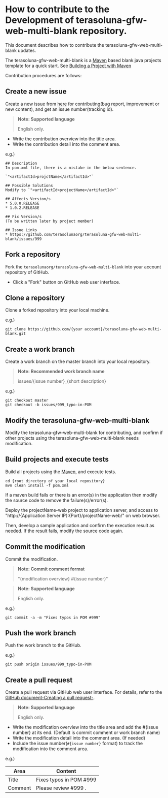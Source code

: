 # How to contribute to the Development of terasoluna-gfw-web-multi-blank repository.

This document describes how to contribute the terasoluna-gfw-web-multi-blank updates.

The terasoluna-gfw-web-multi-blank is a [Maven](https://maven.apache.org/) based blank java projects template for a quick start.
See [Building a Project with Maven](https://maven.apache.org/run-maven/index.html)

Contribution procedures are follows:

## Create a new issue

Create a new issue from [here](https://github.com/terasolunaorg/terasoluna-gfw-web-multi-blank/issues/new?body=%23%23%20Description%0D%0A%28%2A%2ARequired%2A%2A%3A%20Please%20write%20issue%20description%29%0D%0A%0D%0A%23%23%20Possible%20Solutions%0D%0A%28Optional%3A%20Please%20write%20solutions%20of%20this%20issue%20you%20think%29%0D%0A%0D%0A%23%23%20Affects%20Version%2Fs%0D%0A%28%2A%2ARequired%2A%2A%3A%20Please%20select%20affected%20versions%29%0D%0A%2A%205.0.0.RELEASE%0D%0A%2A%201.0.2.RELEASE%0D%0A%0D%0A%23%23%20Fix%20Version%2Fs%0D%0A%28To%20be%20written%20later%20by%20project%20member%29%0D%0A%0D%0A%23%23%20Issue%20Links%0D%0A%28Optional%3A%20Please%20link%20to%20related%20issues%29%0D%0A%2A%20%23%7Bissue%20no%7D%0D%0A%2A%20or%20external%20url) for contributing(bug report, improvement or new content), and get an issue number(tracking id).

> **Note: Supported language**
>
> English only.

-   Write the contribution overview into the title area.
-   Write the contribution detail into the comment area.

e.g.)

```
## Description
In pom.xml file, there is a mistake in the below sentence.

`"<artifactId>projctName</artifactId>"`

## Possible Solutions
Modify to `"<artifactId>projectName</artifactId>"`

## Affects Version/s
* 5.0.0.RELEASE
* 1.0.2.RELEASE

## Fix Version/s
(To be written later by project member)

## Issue Links
* https://github.com/terasolunaorg/terasoluna-gfw-web-multi-blank/issues/999
```

## Fork a repository

Fork the `terasolunaorg/terasoluna-gfw-web-multi-blank` into your account repository of GitHub.

-   Click a "Fork" button on GitHub web user interface.

## Clone a repository

Clone a forked repository into your local machine.

e.g.)

```
git clone https://github.com/{your account}/terasoluna-gfw-web-multi-blank.git
```

## Create a work branch

Create a work branch on the master branch into your local repository.

> **Note: Recommended work branch name**
>
> issues/{issue number}\_{short description}

e.g.)

```
git checkout master
git checkout -b issues/999_typo-in-POM
```

## Modify the terasoluna-gfw-web-multi-blank

Modify the terasoluna-gfw-web-multi-blank for contributing, and confirm if other projects using the terasoluna-gfw-web-multi-blank needs modification.

## Build projects and execute tests

Build all projects using the [Maven](https://maven.apache.org/), and execute tests.

```
cd {root directory of your local repository}
mvn clean install -f pom.xml
```

If a maven build fails or there is an error(s) in the application then modify the source code to remove the failure(s)/error(s).

Deploy the projectName-web project to application server, and access to "http://{Application Server IP}:{Port}/projectName-web/" on web browser.

Then, develop a sample application and confirm the execution result as needed.
If the result fails, modify the source code again.

## Commit the modification

Commit the modification.

> **Note: Commit comment format**
>
> "{modification overview} #{issue number}"

> **Note: Supported language**
>
> English only.

e.g.)

```
git commit -a -m "Fixes typos in POM #999"
```

## Push the work branch

Push the work branch to the GitHub.

e.g.)

```
git push origin issues/999_typo-in-POM
```

## Create a pull request

Create a pull request via GitHub web user interface.
For details, refer to the [GitHub document-Creating a pull request-](https://help.github.com/articles/creating-a-pull-request/).

> **Note: Supported language**
>
> English only.

-   Write the modification overview into the title area and add the #{issue number} at its end. (Default is commit comment or work branch name)
-   Write the modification detail into the comment area. (If needed)
-   Include the issue number(`#{issue number}` format) to track the modification into the comment area.

e.g.)

| Area    | Content                 |
| ------- | ----------------------- |
| Title   | Fixes typos in POM #999 |
| Comment | Please review #999 .    |
